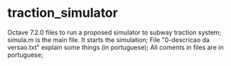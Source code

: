 # traction_simulator
Octave 7.2.0 files to run a proposed simulator to subway traction system;
simula.m is the main file. It starts the simulation;
File "0-descricao da versao.txt" explain some things (in portuguese);
All coments in files are in portuguese;

